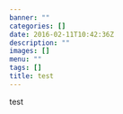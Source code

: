 ```yaml
---
banner: ""
categories: []
date: 2016-02-11T10:42:36Z
description: ""
images: []
menu: ""
tags: []
title: test
---
```



<!--more-->
test
